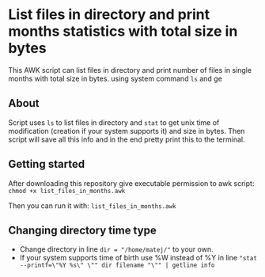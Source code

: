 List files in directory and print months statistics with total size in bytes
==========

This AWK script can list files in directory and print number of files in single months with total size in bytes. using system command `ls` and ge

## About

Script uses `ls` to list files in directory and `stat` to get unix time of modification (creation if your system supports it) and size in bytes. Then script will save all this info and in the end pretty print this to the terminal.

## Getting started

After downloading this repository give executable permission to awk script:
 `chmod +x list_files_in_months.awk`

Then you can run it with:
 `list_files_in_months.awk`

## Changing directory time type

 - Change directory in line `dir = "/home/matej/"` to your own.
 - If your system supports time of birth use %W instead of %Y in line `"stat --printf=\"%Y %s\" \"" dir filename "\"" | getline info`